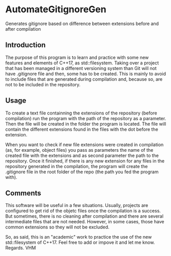 # AutomateGitignoreGen
Generates gitignore based on difference between extensions before and after compilation

## Introduction
The purpose of this program is to learn and practice with some new features and elements of C++17, as std::filesystem. 
Taking over a project that has been managed in a different versioning system than Git will not have .gitignore file
and then, some has to be created. This is mainly to avoid to include files that are generated during compilation and,
because so, are not to be included in the repository.

## Usage
To create a text file containning the extensions of the repository (before compilation) run the program with the path 
of the repository as a parameter. Then the file will be created in the folder the program is located. The file will 
contain the different extensions found in the files with the dot before the extension.

When you want to check if new file extensions were created in compilation (as, for example, object files) you pass as
parameters the name of the created file with the extensions and as second parameter the path to the repository. Once
it finished, if there is any new extension for any files in the repository generated in the compilation, the program
will create the .gitignore file in the root folder of the repo (the path you fed the program with).

## Comments
This software will be useful in a few situations. Usually, projects are configured to get rid of the objetc files once
the compilation is a success. But sometimes, there is no cleaning after compilation and there are several intermediate files
that are not needed. However, in some cases, those have common extensions so they will not be excluded.

So, as said, this is an "academic" work to practice the use of the new std::filesystem of C++17. Feel free to add or impove
it and let me know. Regards.
VHM
